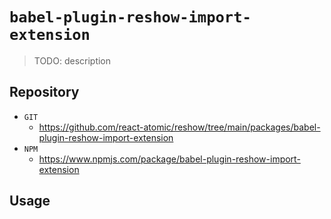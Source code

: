 # `babel-plugin-reshow-import-extension`

> TODO: description 

## Repository 
* `GIT`
   * https://github.com/react-atomic/reshow/tree/main/packages/babel-plugin-reshow-import-extension
* `NPM`
   * https://www.npmjs.com/package/babel-plugin-reshow-import-extension

## Usage

```

```
